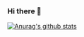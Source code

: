 ### Hi there 👋

<!--
**ch4t5ky/ch4t5ky** is a ✨ _special_ ✨ repository because its `README.md` (this file) appears on your GitHub profile.

Here are some ideas to get you started:

- 🔭 I’m currently working on ...
- 🌱 I’m currently learning ...
- 👯 I’m looking to collaborate on ...
- 🤔 I’m looking for help with ...
- 💬 Ask me about ...
- 📫 How to reach me: ...
- 😄 Pronouns: ...
- ⚡ Fun fact: ...
-->
​[![Anurag's github stats](https://github-readme-stats.vercel.app/api​?username=ch4t5ky)](https://github.com/anuraghazra/github-readme-stats)
